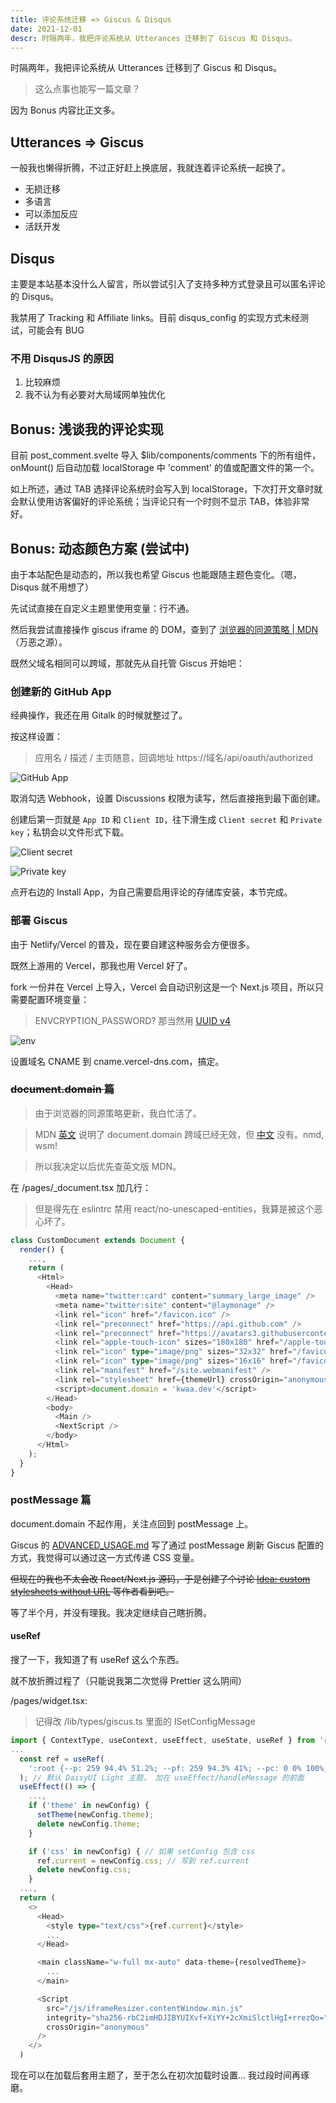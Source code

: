 ```yaml
---
title: 评论系统迁移 => Giscus & Disqus
date: 2021-12-01
descr: 时隔两年，我把评论系统从 Utterances 迁移到了 Giscus 和 Disqus。
---
```


时隔两年，我把评论系统从 Utterances 迁移到了 Giscus 和 Disqus。

> 这么点事也能写一篇文章？

因为 Bonus 内容比正文多。

## Utterances => Giscus

一般我也懒得折腾，不过正好赶上换底层，我就连着评论系统一起换了。

- 无损迁移
- 多语言
- 可以添加反应
- 活跃开发

## Disqus

主要是本站基本没什么人留言，所以尝试引入了支持多种方式登录且可以匿名评论的 Disqus。

我禁用了 Tracking 和 Affiliate links。目前 disqus_config 的实现方式未经测试，可能会有 BUG

### 不用 DisqusJS 的原因

1. 比较麻烦
2. 我不认为有必要对大局域网单独优化

## Bonus: 浅谈我的评论实现

目前 post_comment.svelte 导入 $lib/components/comments 下的所有组件，onMount() 后自动加载 localStorage 中 'comment' 的值或配置文件的第一个。

如上所述，通过 TAB 选择评论系统时会写入到 localStorage，下次打开文章时就会默认使用访客偏好的评论系统；当评论只有一个时则不显示 TAB，体验非常好。

## Bonus: 动态颜色方案 (尝试中)

由于本站配色是动态的，所以我也希望 Giscus 也能跟随主题色变化。（嗯，Disqus 就不用想了）

先试试直接在自定义主题里使用变量：行不通。

然后我尝试直接操作 giscus iframe 的 DOM，查到了 [浏览器的同源策略 | MDN](https://developer.mozilla.org/zh-CN/docs/Web/Security/Same-origin_policy)（万恶之源）。

既然父域名相同可以跨域，那就先从自托管 Giscus 开始吧：

### 创建新的 GitHub App

经典操作，我还在用 Gitalk 的时候就整过了。

按这样设置：

> 应用名 / 描述 / 主页随意，回调地址 https://域名/api/oauth/authorized

![GitHub App](/giscus-disqus/github_app.webp)

取消勾选 Webhook，设置 Discussions 权限为读写，然后直接拖到最下面创建。

创建后第一页就是 `App ID` 和 `Client ID`，往下滑生成 `Client secret` 和 `Private key`；私钥会以文件形式下载。

![Client secret](/giscus-disqus/client_secret.webp)

![Private key](/giscus-disqus/private_key.webp)

点开右边的 Install App，为自己需要启用评论的存储库安装，本节完成。

### 部署 Giscus

由于 Netlify/Vercel 的普及，现在要自建这种服务会方便很多。

既然上游用的 Vercel，那我也用 Vercel 好了。

fork 一份并在 Vercel 上导入，Vercel 会自动识别这是一个 Next.js 项目，所以只需要配置环境变量：

> ENVCRYPTION_PASSWORD? 那当然用 [UUID v4](https://www.uuidgenerator.net/version4)

![env](/giscus-disqus/env.webp)

设置域名 CNAME 到 cname.vercel-dns.com，搞定。

### ~~document.domain 篇~~

> 由于浏览器的同源策略更新，我白忙活了。

> MDN [英文](https://developer.mozilla.org/en-US/docs/Web/Security/Same-origin_policy) 说明了 document.domain 跨域已经无效，但 [中文](https://developer.mozilla.org/zh-CN/docs/Web/Security/Same-origin_policy) 没有。nmd, wsm!

> 所以我决定以后优先查英文版 MDN。

在 /pages/\_document.tsx 加几行：

> 但是得先在 eslintrc 禁用 react/no-unescaped-entities，我算是被这个恶心坏了。

```ts
class CustomDocument extends Document {
  render() {
    ...,
    return (
      <Html>
        <Head>
          <meta name="twitter:card" content="summary_large_image" />
          <meta name="twitter:site" content="@laymonage" />
          <link rel="icon" href="/favicon.ico" />
          <link rel="preconnect" href="https://api.github.com" />
          <link rel="preconnect" href="https://avatars3.githubusercontent.com" />
          <link rel="apple-touch-icon" sizes="180x180" href="/apple-touch-icon.png" />
          <link rel="icon" type="image/png" sizes="32x32" href="/favicon-32x32.png" />
          <link rel="icon" type="image/png" sizes="16x16" href="/favicon-16x16.png" />
          <link rel="manifest" href="/site.webmanifest" />
          <link rel="stylesheet" href={themeUrl} crossOrigin="anonymous" id="giscus-theme" />
          <script>document.domain = 'kwaa.dev'</script>
        </Head>
        <body>
          <Main />
          <NextScript />
        </body>
      </Html>
    );
  }
}
```

### postMessage 篇

document.domain 不起作用，关注点回到 postMessage 上。

Giscus 的 [ADVANCED_USAGE.md](https://github.com/giscus/giscus/blob/main/ADVANCED-USAGE.md) 写了通过 postMessage 刷新 Giscus 配置的方式，我觉得可以通过这一方式传递 CSS 变量。

~~但现在的我也不太会改 React/Next.js 源码，于是创建了个讨论 [Idea: custom stylesheets without URL](https://github.com/giscus/giscus/discussions/247) 等作者看到吧。~~

等了半个月，并没有理我。我决定继续自己瞎折腾。

#### useRef

搜了一下，我知道了有 useRef 这么个东西。

就不放折腾过程了（只能说我第二次觉得 Prettier 这么阴间）

/pages/widget.tsx:

> 记得改 /lib/types/giscus.ts 里面的 ISetConfigMessage

```ts
import { ContextType, useContext, useEffect, useState, useRef } from 'react';
...
  const ref = useRef(
    ':root {--p: 259 94.4% 51.2%; --pf: 259 94.3% 41%; --pc: 0 0% 100%; --s: 314 100% 47.1%; --sf: 314 100% 37.1%; --sc: 0 0% 100%; --a: 174 60% 51%; --af: 174 59.8% 41%; --ac: 0 0% 100%; --n: 219 14.1% 27.8%; --nf: 222 13.4% 19%; --nc: 0 0% 100%; --b1: 0 0% 100%; --b2: 210 20% 98%; --b3: 216 12.2% 83.9%; --bc: 215 27.9% 16.9%; --in: 207 89.8% 53.9%; --su: 174 100% 29%; --wa: 36 100% 50%; --er: 14 100% 57.1%}',
  ); // 默认 DaisyUI Light 主题， 加在 useEffect/handleMessage 的前面
  useEffect(() => {
    ...,
    if ('theme' in newConfig) {
      setTheme(newConfig.theme);
      delete newConfig.theme;
    }

    if ('css' in newConfig) { // 如果 setConfig 包含 css
      ref.current = newConfig.css; // 写到 ref.current
      delete newConfig.css;
    }
  ...,
  return (
    <>
      <Head>
        <style type="text/css">{ref.current}</style>
        ...
      </Head>

      <main className="w-full mx-auto" data-theme={resolvedTheme}>
        ...
      </main>

      <Script
        src="/js/iframeResizer.contentWindow.min.js"
        integrity="sha256-rbC2imHDJIBYUIXvf+XiYY+2cXmiSlctlHgI+rrezQo="
        crossOrigin="anonymous"
      />
    </>
  )
```

现在可以在加载后套用主题了，至于怎么在初次加载时设置... 我过段时间再琢磨。
